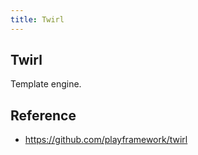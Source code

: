 ```yaml
---
title: Twirl
---
```


## Twirl
Template engine.

## Reference
- https://github.com/playframework/twirl
